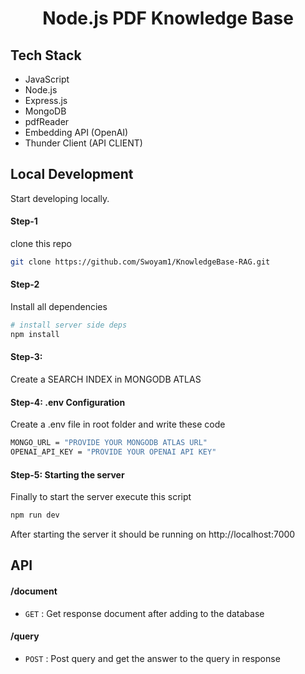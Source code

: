 <h1 align="center">Node.js PDF Knowledge Base</h1>

## Tech Stack

- JavaScript
- Node.js
- Express.js
- MongoDB
- pdfReader
- Embedding API (OpenAI)
- Thunder Client (API CLIENT)

## Local Development

Start developing locally.

#### Step-1

clone this repo

```sh
git clone https://github.com/Swoyam1/KnowledgeBase-RAG.git
```

#### Step-2

Install all dependencies

```sh
# install server side deps
npm install
```

#### Step-3: 

Create a SEARCH INDEX in MONGODB ATLAS


#### Step-4: .env Configuration

Create a .env file in root folder and write these code

```sh
MONGO_URL = "PROVIDE YOUR MONGODB ATLAS URL"
OPENAI_API_KEY = "PROVIDE YOUR OPENAI API KEY"
```

#### Step-5: Starting the server

Finally to start the server execute this script

```sh
npm run dev
```
After starting the server it should be running on http://localhost:7000


## API

#### /document
* `GET` : Get response document after adding to the database

#### /query
* `POST` : Post query and get the answer to the query in response
<br />
<p align="center">
 
</p>
